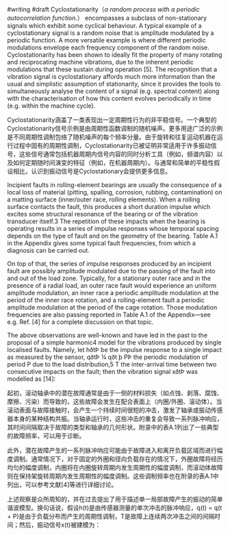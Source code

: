 #writing #draft 
Cyclostationarity（*a random process with a periodic autocorrelation function.*） encompasses a subclass of non-stationary signals which exhibit some cyclical behaviour. A typical example of a cyclostationary signal is a random noise that is amplitude modulated by a periodic function. A more versatile example is where different periodic modulations envelope each frequency component of the random noise. Cyclostationarity has been shown to ideally fit the property of many rotating and reciprocating machine vibrations, due to the inherent periodic modulations that these sustain during operation [5]. The recognition that a vibration signal is cyclostationary affords much more information than the usual and simplistic assumption of stationarity, since it provides the tools to simultaneously analyse the content of a signal (e.g. spectral content) along with the characterisation of how this content evolves periodically in time (e.g. within the machine cycle).

Cyclostationarity涵盖了一类表现出一定周期性行为的非平稳信号。一个典型的Cyclostationarity信号示例是由周期性函数调制的随机噪声。更多用途广泛的示例是不同周期性调制包络了随机噪声的每个频率分量。由于旋转和往复运动机器在运行过程中固有的周期性调制，Cyclostationarity已被证明非常适用于许多振动信号，这些信号通常包括机器周期内信号内容的同时分析工具（例如，频谱内容）以及如何定期随时间演变的特征（例如，在机器周期内）。与通常和简单的平稳性假设相比，认识到振动信号是Cyclostationary会提供更多信息。

Incipient faults in rolling-element bearings are usually the consequence of a local loss of material (pitting, spalling, corrosion, rubbing, contamination) on a matting surface (inner/outer race, rolling elements). When a rolling surface contacts the fault, this produces a short duration impulse which excites some structural resonance of the bearing or of the vibration transducer itself.3 The repetition of these impacts when the bearing is operating results in a series of impulse responses whose temporal spacing depends on the type of fault and on the geometry of the bearing. Table A.1 in the Appendix gives some typical fault frequencies, from which a diagnosis can be carried out. 

On top of that, the series of impulse responses produced by an incipient fault are possibly amplitude modulated due to the passing of the fault into and out of the load zone. Typically, for a stationary outer race and in the presence of a radial load, an outer race fault would experience an uniform amplitude modulation, an inner race a periodic amplitude modulation at the period of the inner race rotation, and a rolling-element fault a periodic amplitude modulation at the period of the cage rotation. Those modulation frequencies are also passing reported in Table A.1 of the Appendix—see e.g. Ref. [4] for a complete discussion on that topic. 

The above observations are well-known and have led in the past to the proposal of a simple harmonic4 model for the vibrations produced by single localised faults. Namely, let hðtÞ be the impulse response to a single impact as measured by the sensor, qðtÞ ¼ qðt þ PÞ the periodic modulation of period P due to the load distribution,5 T the inter-arrival time between two consecutive impacts on the fault; then the vibration signal xðtÞ was modelled as [14]:


起初，滚动轴承中的潜在故障通常是由于一侧的材料损失（如点蚀、剥落、腐蚀、摩擦、污染）而导致的，这些故障会发生在配合表面上（内圈/外圈、滚动体）。当滚动表面与故障接触时，会产生一个持续时间很短的冲击，激发了轴承或振动传感器本身的某种结构共振。当轴承运行时，这些冲击的重复会导致一系列脉冲响应，其时间间隔取决于故障的类型和轴承的几何形状。附录中的表A.1列出了一些典型的故障频率，可以用于诊断。

此外，潜在故障产生的一系列脉冲响应可能由于故障进入和离开负载区域而进行幅度调制。通常情况下，对于固定的外圈和径向负载存在的情况下，外圈故障将经历均匀的幅度调制，内圈将在内圈旋转周期内发生周期性的幅度调制，而滚动体故障则在保持架旋转周期内发生周期性的幅度调制。这些调制频率也在附录的表A.1中列出，可以参考文献[4]等进行详细讨论。

上述观察是众所周知的，并在过去提出了用于描述单一局部故障产生的振动的简单谐波模型。换句话说，假设h(t)是由传感器测量的单次冲击的脉冲响应，q(t) = q(t + P)是由于负载分布而产生的周期性调制，T是故障上连续两次冲击之间的间隔时间；然后，振动信号x(t)被建模为：


